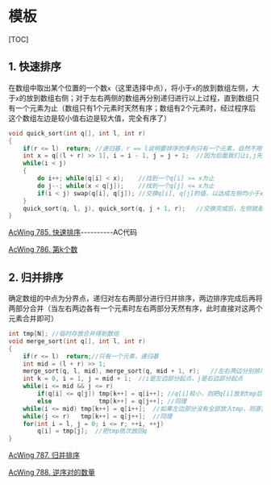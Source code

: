 # 模板

[TOC]

## 1. 快速排序

在数组中取出某个位置的一个数`x`（这里选择中点），将小于`x`的放到数组左侧，大于`x`的放到数组右侧；对于左右两侧的数组再分别递归进行以上过程，直到数组只有一个元素为止（数组只有1个元素时天然有序；数组有2个元素时，经过程序后这个数组左边是较小值右边是较大值，完全有序了）

```cpp
void quick_sort(int q[], int l, int r)
{
    if(r <= l)	return;	//递归基，r == l说明要排序的序列只有一个元素，自然不用操作
    int x = q[(l + r) >> 1], i = i - 1, j = j + 1;	//因为后面我们让i,j先走一步才开始比较，所以这里i向前退一步，j向后退一步
    while(i < j)
    {
        do i++;	while(q[i] < x);	//找到一个q[i] >= x为止
        do j--; while(x < q[j]);	//找到一个q[j] <= x为止
        if(i < j) swap(q[i], q[j]);	//交换q[i], q[j]的值，以达成左侧均小于x右侧均大于x
    }
    quick_sort(q, l, j), quick_sort(q, j + 1, r);	//交换完成后，左侧就是l~j，右侧就是j+1~r，对这两部分继续以上过程
}
```

[AcWing 785. 快速排序](https://www.acwing.com/problem/content/787/)----------AC代码

[AcWing 786. 第k个数](https://www.acwing.com/problem/content/788/)

## 2. 归并排序

确定数组的中点为分界点，递归对左右两部分进行归并排序，两边排序完成后再将两部分合并（当左右两边各有一个元素时左右两部分天然有序，此时直接对这两个元素合并即可）

```cpp
int tmp[N];	//临时存放合并得到数组
void merge_sort(int q[], int l, int r)
{
    if(r <= l)	return;//只有一个元素，递归基
    int mid = (l + r) >> 1;
    merge_sort(q, l, mid), merge_sort(q, mid + 1, r);	//左右两边分别排序达到有序
    int k = 0, i = 1, j = mid + 1;	//i是左边部分起点，j是右边部分起点
    while(i <= mid && j <= r)
        if(q[i] <= q[j]) tmp[k++] = q[i++];	//q[i]较小，则把q[i]放到tmp后面
    	else 			 tmp[k++] = q[j++];	//同理
    while(i <= mid) tmp[k++] = q[i++];	//如果左边部分没有全部放入tmp，则直接依次放到tmp后边
    while(j <= r) 	tmp[k++] = q[j++];	//同理
    for(int i = l, j = 0; i <= r; ++i, ++j)
        q[i] = tmp[j];	//把tmp依次放回q
}
```

[AcWing 787. 归并排序](https://www.acwing.com/problem/content/789/)

[AcWing 788. 逆序对的数量](https://www.acwing.com/problem/content/790/)

